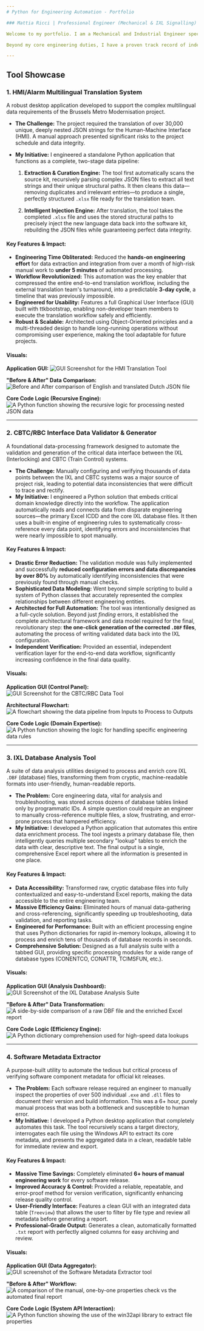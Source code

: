 ```yaml
---
# Python for Engineering Automation - Portfolio

### Mattia Ricci | Professional Engineer (Mechanical & IXL Signalling)

Welcome to my portfolio. I am a Mechanical and Industrial Engineer specializing in safety-critical railway signalling systems (SIL-4 IXL).

Beyond my core engineering duties, I have a proven track record of independently identifying critical process bottlenecks and developing robust Python automation tools to solve them. These tools have saved hundreds of engineering hours, reduced project risk, and improved data quality and consistency. This portfolio provides a high-level showcase of these initiatives.

---
```


## Tool Showcase

### 1. HMI/Alarm Multilingual Translation System

A robust desktop application developed to support the complex multilingual data requirements of the Brussels Metro Modernisation project.

*   **The Challenge:** The project required the translation of over 30,000 unique, deeply nested JSON strings for the Human-Machine Interface (HMI). A manual approach presented significant risks to the project schedule and data integrity.
*   **My Initiative:** I engineered a standalone Python application that functions as a complete, two-stage data pipeline:
  
    1.  **Extraction & Curation Engine:** The tool first automatically scans the source kit, recursively parsing complex JSON files to extract all text strings and their unique structural paths. It then cleans this data—removing duplicates and irrelevant entries—to produce a single, perfectly structured `.xlsx` file ready for the translation team.
       
    2.  **Intelligent Injection Engine:** After translation, the tool takes the completed `.xlsx` file and uses the stored structural paths to precisely inject the new language data back into the software kit, rebuilding the JSON files while guaranteeing perfect data integrity.

#### Key Features & Impact:
*   **Engineering Time Obliterated:** Reduced the **hands-on engineering effort** for data extraction and integration from over a month of high-risk manual work to **under 5 minutes** of automated processing.
*   **Workflow Revolutionized:** This automation was the key enabler that compressed the entire end-to-end translation workflow, including the external translation team's turnaround, into a predictable **3-day cycle**, a timeline that was previously impossible.
*   **Engineered for Usability:** Features a full Graphical User Interface (GUI) built with ttkbootstrap, enabling non-developer team members to execute the translation workflow safely and efficiently.
*   **Robust & Scalable:** Architected using Object-Oriented principles and a multi-threaded design to handle long-running operations without compromising user experience, making the tool adaptable for future projects.

#### Visuals:

**Application GUI:**
![GUI Screenshot for the HMI Translation Tool]([INSERT_IMAGE_URL_HERE])

**"Before & After" Data Comparison:**
![Before and After comparison of English and translated Dutch JSON file]([INSERT_IMAGE_URL_HERE])

**Core Code Logic (Recursive Engine):**
![A Python function showing the recursive logic for processing nested JSON data]([INSERT_IMAGE_URL_HERE])

---

### 2. CBTC/RBC Interface Data Validator & Generator

A foundational data-processing framework designed to automate the validation and generation of the critical data interface between the IXL (Interlocking) and CBTC (Train Control) systems.

*   **The Challenge:** Manually configuring and verifying thousands of data points between the IXL and CBTC systems was a major source of project risk, leading to potential data inconsistencies that were difficult to trace and rectify.
*   **My Initiative:** I engineered a Python solution that embeds critical domain knowledge directly into the workflow. The application automatically reads and connects data from disparate engineering sources—the primary Excel ICDD and the core IXL database files. It then uses a built-in engine of engineering rules to systematically cross-reference every data point, identifying errors and inconsistencies that were nearly impossible to spot manually.

#### Key Features & Impact:
*   **Drastic Error Reduction:** The validation module was fully implemented and successfully **reduced configuration errors and data discrepancies by over 80%** by automatically identifying inconsistencies that were previously found through manual checks.
*   **Sophisticated Data Modeling:** Went beyond simple scripting to build a system of Python classes that accurately represented the complex relationships between different engineering entities.
*   **Architected for Full Automation:** The tool was intentionally designed as a full-cycle solution. Beyond just *finding* errors, it established the complete architectural framework and data model required for the final, revolutionary step: **the one-click generation of the corrected `.DBF` files**, automating the process of writing validated data back into the IXL configuration.
*   **Independent Verification:** Provided an essential, independent verification layer for the end-to-end data workflow, significantly increasing confidence in the final data quality.

#### Visuals:

**Application GUI (Control Panel):**
![GUI Screenshot for the CBTC/RBC Data Tool]([INSERT_IMAGE_URL_HERE])

**Architectural Flowchart:**
![A flowchart showing the data pipeline from Inputs to Process to Outputs]([INSERT_IMAGE_URL_HERE])

**Core Code Logic (Domain Expertise):**
![A Python function showing the logic for handling specific engineering data rules]([INSERT_IMAGE_URL_HERE])

---

### 3. IXL Database Analysis Tool

A suite of data analysis utilities designed to process and enrich core IXL `.DBF` (database) files, transforming them from cryptic, machine-readable formats into user-friendly, human-readable reports.

*   **The Problem:** Core engineering data, vital for analysis and troubleshooting, was stored across dozens of database tables linked only by programmatic IDs. A simple question could require an engineer to manually cross-reference multiple files, a slow, frustrating, and error-prone process that hampered efficiency.
*   **My Initiative:** I developed a Python application that automates this entire data enrichment process. The tool ingests a primary database file, then intelligently queries multiple secondary "lookup" tables to enrich the data with clear, descriptive text. The final output is a single, comprehensive Excel report where all the information is presented in one place.

#### Key Features & Impact:
*   **Data Accessibility:** Transformed raw, cryptic database files into fully contextualized and easy-to-understand Excel reports, making the data accessible to the entire engineering team.
*   **Massive Efficiency Gains:** Eliminated hours of manual data-gathering and cross-referencing, significantly speeding up troubleshooting, data validation, and reporting tasks.
*   **Engineered for Performance:** Built with an efficient processing engine that uses Python dictionaries for rapid in-memory lookups, allowing it to process and enrich tens of thousands of database records in seconds.
*   **Comprehensive Solution:** Designed as a full analysis suite with a tabbed GUI, providing specific processing modules for a wide range of database types (CONENTCO, CONATTR, TCIMSFUN, etc.).

#### Visuals:

**Application GUI (Analysis Dashboard):**
![GUI Screenshot of the IXL Database Analysis Suite]([INSERT_IMAGE_URL_HERE])

**"Before & After" Data Transformation:**
![A side-by-side comparison of a raw DBF file and the enriched Excel report]([INSERT_IMAGE_URL_HERE])

**Core Code Logic (Efficiency Engine):**
![A Python dictionary comprehension used for high-speed data lookups]([INSERT_IMAGE_URL_HERE])

---

### 4. Software Metadata Extractor

A purpose-built utility to automate the tedious but critical process of verifying software component metadata for official kit releases.

*   **The Problem:** Each software release required an engineer to manually inspect the properties of over 500 individual `.exe` and `.dll` files to document their version and build information. This was a 6+ hour, purely manual process that was both a bottleneck and susceptible to human error.
*   **My Initiative:** I developed a Python desktop application that completely automates this task. The tool recursively scans a target directory, interrogates each file using the Windows API to extract its core metadata, and presents the aggregated data in a clean, readable table for immediate review and export.

#### Key Features & Impact:
*   **Massive Time Savings:** Completely eliminated **6+ hours of manual engineering work** for every software release.
*   **Improved Accuracy & Control:** Provided a reliable, repeatable, and error-proof method for version verification, significantly enhancing release quality control.
*   **User-Friendly Interface:** Features a clean GUI with an integrated data table (`Treeview`) that allows the user to filter by file type and review all metadata before generating a report.
*   **Professional-Grade Output:** Generates a clean, automatically formatted `.txt` report with perfectly aligned columns for easy archiving and review.

#### Visuals:

**Application GUI (Data Aggregator):**
![GUI screenshot of the Software Metadata Extractor tool]([INSERT_IMAGE_URL_HERE])

**"Before & After" Workflow:**
![A comparison of the manual, one-by-one properties check vs the automated final report]([INSERT_IMAGE_URL_HERE])

**Core Code Logic (System API Interaction):**
![A Python function showing the use of the win32api library to extract file properties]([INSERT_IMAGE_URL_HERE])
